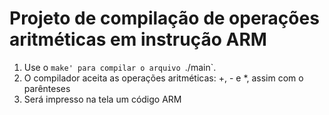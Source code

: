 # Projeto de compilação de operações aritméticas em instrução ARM

1. Use o `make' para compilar o arquivo `./main`.
1. O compilador aceita as operações aritméticas: +, - e *, assim com o parênteses
1. Será impresso na tela um código ARM
